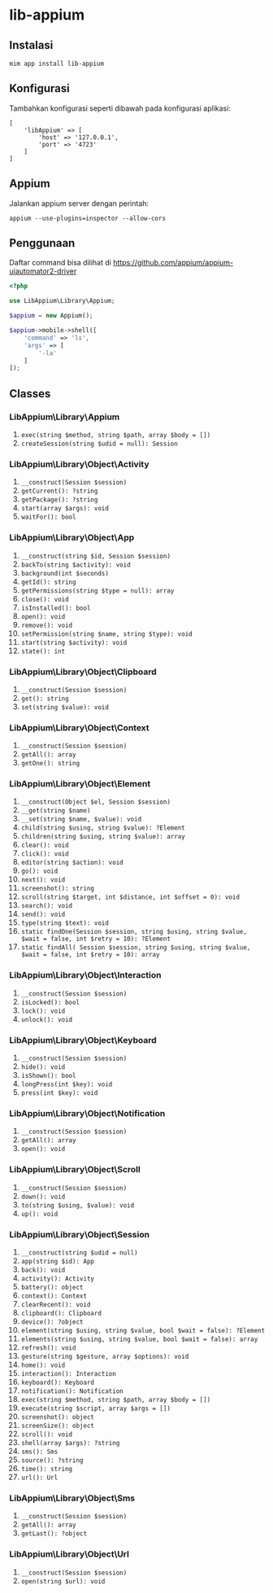 # lib-appium

## Instalasi

```
mim app install lib-appium
```

## Konfigurasi

Tambahkan konfigurasi seperti dibawah pada konfigurasi aplikasi:

```
[
    'libAppium' => [
        'host' => '127.0.0.1',
        'port' => '4723'
    ]
]
```

## Appium

Jalankan appium server dengan perintah:

```
appium --use-plugins=inspector --allow-cors
```

## Penggunaan

Daftar command bisa dilihat di https://github.com/appium/appium-uiautomator2-driver

```php
<?php

use LibAppium\Library\Appium;

$appium = new Appium();

$appium->mobile->shell([
    'command' => 'ls',
    'args' => [
        '-la'
    ]
]);
```

## Classes

### LibAppium\Library\Appium

1. `exec(string $method, string $path, array $body = [])`
2. `createSession(string $udid = null): Session`

### LibAppium\Library\Object\Activity

1. `__construct(Session $session)`
2. `getCurrent(): ?string`
3. `getPackage(): ?string`
4. `start(array $args): void`
5. `waitFor(): bool`

### LibAppium\Library\Object\App

1. `__construct(string $id, Session $session)`
2. `backTo(string $activity): void`
3. `background(int $seconds)`
4. `getId(): string`
5. `getPermissions(string $type = null): array`
6. `close(): void`
7. `isInstalled(): bool`
8. `open(): void`
9. `remove(): void`
10. `setPermission(string $name, string $type): void`
11. `start(string $activity): void`
12. `state(): int`

### LibAppium\Library\Object\Clipboard

1. `__construct(Session $session)`
2. `get(): string`
3. `set(string $value): void`

### LibAppium\Library\Object\Context

1. `__construct(Session $session)`
2. `getAll(): array`
3. `getOne(): string`

### LibAppium\Library\Object\Element

1. `__construct(Object $el, Session $session)`
2. `__get(string $name)`
3. `__set(string $name, $value): void`
4. `child(string $using, string $value): ?Element`
5. `children(string $using, string $value): array`
6. `clear(): void`
7. `click(): void`
8. `editor(string $action): void`
9. `go(): void`
10. `next(): void`
11. `screenshot(): string`
12. `scroll(string $target, int $distance, int $offset = 0): void`
13. `search(): void`
14. `send(): void`
15. `type(string $text): void`
16. `static findOne(Session $session, string $using, string $value, $wait = false, int $retry = 10): ?Element`
17. `static findAll( Session $session, string $using, string $value, $wait = false, int $retry = 10): array`

### LibAppium\Library\Object\Interaction

1. `__construct(Session $session)`
2. `isLocked(): bool`
3. `lock(): void`
4. `unlock(): void`

### LibAppium\Library\Object\Keyboard

1. `__construct(Session $session)`
2. `hide(): void`
3. `isShown(): bool`
4. `longPress(int $key): void`
5. `press(int $key): void`

### LibAppium\Library\Object\Notification

1. `__construct(Session $session)`
2. `getAll(): array`
3. `open(): void`

### LibAppium\Library\Object\Scroll

1. `__construct(Session $session)`
2. `down(): void`
3. `to(string $using, $value): void`
4. `up(): void`

### LibAppium\Library\Object\Session

1. `__construct(string $udid = null)`
2. `app(string $id): App`
3. `back(): void`
4. `activity(): Activity`
5. `battery(): object`
6. `context(): Context`
7. `clearRecent(): void`
8. `clipboard(): Clipboard`
9. `device(): ?object`
10. `element(string $using, string $value, bool $wait = false): ?Element`
11. `elements(string $using, string $value, bool $wait = false): array`
12. `refresh(): void`
13. `gesture(string $gesture, array $options): void`
14. `home(): void`
15. `interaction(): Interaction`
16. `keyboard(): Keyboard`
17. `notification(): Notification`
18. `exec(string $method, string $path, array $body = [])`
19. `execute(string $script, array $args = [])`
20. `screenshot(): object`
21. `screenSize(): object`
22. `scroll(): void`
23. `shell(array $args): ?string`
24. `sms(): Sms`
25. `source(): ?string`
26. `time(): string`
27. `url(): Url`

### LibAppium\Library\Object\Sms

1. `__construct(Session $session)`
2. `getAll(): array`
3. `getLast(): ?object`

### LibAppium\Library\Object\Url

1. `__construct(Session $session)`
2. `open(string $url): void`
